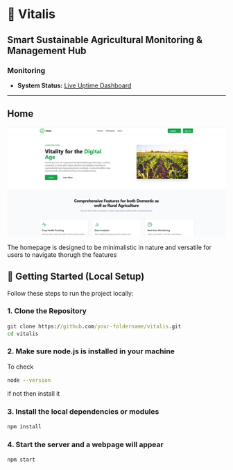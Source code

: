 # 🌾 Vitalis

## Smart Sustainable Agricultural Monitoring & Management Hub 
### Monitoring

- **System Status:** [Live Uptime Dashboard](https://vitalis.cronitorstatus.com/)

---

## Home
![Home](https://raw.githubusercontent.com/RealSATVIS/Vitalis/refs/heads/master/shots/Home.JPG)


The homepage is designed to be minimalistic in nature and versatile for users to navigate thorugh the features







## 🚀 Getting Started (Local Setup)

Follow these steps to run the project locally:

### 1. Clone the Repository

```cmd
git clone https://github.com/your-foldername/vitalis.git
cd vitalis
```

### 2. Make sure node.js is installed in your machine
To check
```cmd
node --version
```
if not then install it 

### 3. Install the local dependencies or modules

```cmd
npm install
```
### 4. Start the server and a webpage will appear

```cmd
npm start
```

